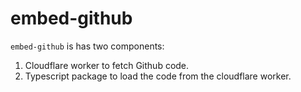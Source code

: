 # embed-github

`embed-github` is has two components:

1. Cloudflare worker to fetch Github code.
2. Typescript package to load the code from the cloudflare worker.
